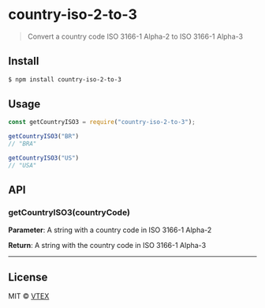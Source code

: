 # country-iso-2-to-3

> Convert a country code ISO 3166-1 Alpha-2 to ISO 3166-1 Alpha-3

## Install

```sh
$ npm install country-iso-2-to-3
```

## Usage

```js
const getCountryISO3 = require("country-iso-2-to-3");

getCountryISO3("BR")
// "BRA"

getCountryISO3("US")
// "USA"
``` 

## API

### getCountryISO3(countryCode)

**Parameter**:
A string with a country code in ISO 3166-1 Alpha-2

**Return**:
A string with the country code in ISO 3166-1 Alpha-3

---

## License

MIT © [VTEX](https://www.vtex.com)
